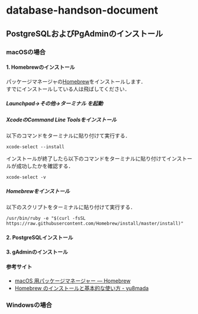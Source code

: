 # database-handson-document
## PostgreSQLおよびPgAdminのインストール
### macOSの場合
#### 1. Homebrewのインストール
パッケージマネージャの[Homebrew](https://brew.sh/index_ja)をインストールします．  
すでにインストールしている人は飛ばしてください．  
##### Launchpad->その他->ターミナル を起動
##### XcodeのCommand Line Toolsをインストール
以下のコマンドをターミナルに貼り付けて実行する．
```
xcode-select --install
```
インストールが終了したら以下のコマンドをターミナルに貼り付けてインストールが成功したかを確認する．
```
xcode-select -v
```

##### Homebrewをインストール
以下のスクリプトをターミナルに貼り付けて実行する．
```
/usr/bin/ruby -e "$(curl -fsSL https://raw.githubusercontent.com/Homebrew/install/master/install)"
```

#### 2. PostgreSQLインストール
#### 3. gAdminのインストール
#### 参考サイト
* [macOS 用パッケージマネージャー — Homebrew](https://brew.sh/index_ja)
* [Homebrew のインストールと基本的な使い方 - yu8mada](https://yu8mada.com/2018/04/12/homebrew-s-installation-and-basic-usage/#article-title)
### Windowsの場合
